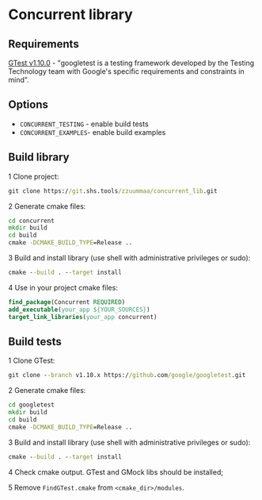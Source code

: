 # Concurrent library

## Requirements

[GTest v1.10.0](https://github.com/google/googletest/tree/v1.10.x) - "googletest is a testing framework developed by the
Testing Technology team with Google's specific requirements and constraints in mind".

## Options

- `CONCURRENT_TESTING` - enable build tests
- `CONCURRENT_EXAMPLES`- enable build examples

## Build library

1 Clone project:

```cmd
git clone https://git.shs.tools/zzuummaa/concurrent_lib.git
```

2 Generate cmake files:

```cmd
cd concurrent
mkdir build
cd build
cmake -DCMAKE_BUILD_TYPE=Release ..
```

3 Build and install library (use shell with administrative privileges or sudo):

```cmd
cmake --build . --target install
```

4 Use in your project cmake files:

```cmake
find_package(Concurrent REQUIRED)
add_executable(your_app ${YOUR_SOURCES})
target_link_libraries(your_app concurrent)
```

## Build tests

1 Clone GTest:

```cmd
git clone --branch v1.10.x https://github.com/google/googletest.git
```

2 Generate cmake files:

```cmd
cd googletest
mkdir build
cd build
cmake -DCMAKE_BUILD_TYPE=Release ..
```
3 Build and install library (use shell with administrative privileges or sudo):

```cmd
cmake --build . --target install
```

4 Check cmake output. GTest and GMock libs should be installed;

5 Remove `FindGTest.cmake` from `<cmake_dir>/modules`.